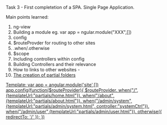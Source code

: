 Task 3 - First completetion of a SPA. Single Page Application.

Main points learned: 

1. ng-view 
2. Building a module eg. var app = ngular.module("XXX",[])
3. config
4. $routeProvder for routing to other sites
5. .when/.otherwise
6. $scope
7. Including controllers within config
8. Building Controllers and their relevance
9. How to links to other websites  - <a href="#/home.html">
9. The creation of partial folders

Template:
var app = angular.module('site',[])
app.config(function($routeProvider){
	$routeProvider.
	when("/",{templateUrl:"partials/home.html"}).
	when("/about",{templateUrl:"partials/about.html"}).
	when("/admin/system",{templateUrl:"partials/admin/system.html", controller:"systemCtrl"}).
	when("/admin/user",{templateUrl:"partials/admin/user.html"}).
	otherwise({ redirectTo: '/' });
})



